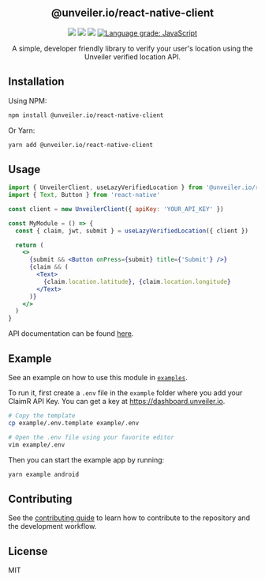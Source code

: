 <h2 align="center">@unveiler.io/react-native-client</h2>

<p align="center">
  <a href="https://img.shields.io/npm/dt/@unveiler.io/react-native-client?style=flat-square"><img src="https://img.shields.io/npm/dt/@unveiler.io/react-native-client?style=flat-square" /></a>
  <a href="https://www.npmjs.com/package/@unveiler.io/react-native-client"><img src="https://img.shields.io/npm/v/@unveiler.io/react-native-client?style=flat-square" /></a>
  <a href="https://bundlephobia.com/result?p=@unveiler.io/react-native-client"><img src="https://img.shields.io/bundlephobia/min/@unveiler.io/react-native-client?style=flat-square" /></a>
  <a href="https://lgtm.com/projects/g/ClaimR/react-native-client/context:javascript"><img alt="Language grade: JavaScript" src="https://img.shields.io/lgtm/grade/javascript/g/ClaimR/react-native-client.svg?logo=lgtm&logoWidth=18&style=flat-square"/></a>
</p>

<p align="center">A simple, developer friendly library to verify your user's location using the Unveiler verified location API.</p>

## Installation

Using NPM:

```sh
npm install @unveiler.io/react-native-client
```

Or Yarn:

```bash
yarn add @unveiler.io/react-native-client
```

## Usage

```jsx
import { UnveilerClient, useLazyVerifiedLocation } from '@unveiler.io/react-native-client'
import { Text, Button } from 'react-native'

const client = new UnveilerClient({ apiKey: 'YOUR_API_KEY' })

const MyModule = () => {
  const { claim, jwt, submit } = useLazyVerifiedLocation({ client })

  return (
    <>
      {submit && <Button onPress={submit} title={'Submit'} />}
      {claim && (
        <Text>
          {claim.location.latitude}, {claim.location.longitude}
        </Text>
      )}
    </>
  )
}
```

API documentation can be found [here](https://docs.unveiler.io/docs/react-native/api).

## Example

See an example on how to use this module in [`examples`](//github.com/ClaimR/react-native-client/tree/master/example).

To run it, first create a `.env` file in the `example` folder where you add your ClaimR API Key. You can get a key at https://dashboard.unveiler.io.

```bash
# Copy the template
cp example/.env.template example/.env

# Open the .env file using your favorite editor
vim example/.env
```

Then you can start the example app by running:

```bash
yarn example android
```

## Contributing

See the [contributing guide](CONTRIBUTING.md) to learn how to contribute to the repository and the development workflow.

## License

MIT
